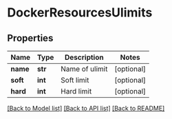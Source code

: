 # DockerResourcesUlimits

## Properties
Name | Type | Description | Notes
------------ | ------------- | ------------- | -------------
**name** | **str** | Name of ulimit | [optional] 
**soft** | **int** | Soft limit | [optional] 
**hard** | **int** | Hard limit | [optional] 

[[Back to Model list]](../README.md#documentation-for-models) [[Back to API list]](../README.md#documentation-for-api-endpoints) [[Back to README]](../README.md)


